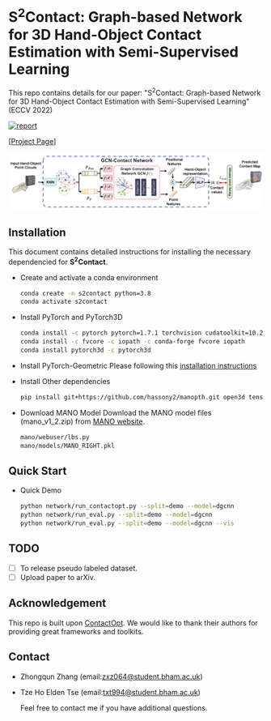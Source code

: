 # S<sup>2</sup>Contact: Graph-based Network for 3D Hand-Object Contact Estimation with Semi-Supervised Learning

This repo contains details for our paper: "S<sup>2</sup>Contact: Graph-based Network for 3D Hand-Object Contact Estimation with Semi-Supervised Learning" (ECCV 2022) 

[![report](https://img.shields.io/badge/arxiv-report-red)]()

[[Project Page](https://eldentse.github.io/s2contact/)]

![Teaser](docs/GCN-Contact.png)


## Installation
This document contains detailed instructions for installing the necessary dependencied for **S<sup>2</sup>Contact**.

- Create and activate a conda environment 
    ```bash
    conda create -n s2contact python=3.8
    conda activate s2contact
    ```  
- Install PyTorch and PyTorch3D
    ```bash
    conda install -c pytorch pytorch=1.7.1 torchvision cudatoolkit=10.2
    conda install -c fvcore -c iopath -c conda-forge fvcore iopath
    conda install pytorch3d -c pytorch3d
    ```  
- Install PyTorch-Geometric
    Please following this [installation instructions](https://pytorch-geometric.readthedocs.io/en/latest/notes/installation.html)

- Install Other dependencies
    ```bash
    pip install git+https://github.com/hassony2/manopth.git open3d tensorboardX pyquaternion trimesh transforms3d chumpy opencv-python
    ```  
- Download MANO Model
    Download the MANO model files (mano_v1_2.zip) from [MANO website](http://mano.is.tue.mpg.de/).
    ```bash
    mano/webuser/lbs.py
    mano/models/MANO_RIGHT.pkl
    ``` 

## Quick Start

- Quick Demo
    ```bash
    python network/run_contactopt.py --split=demo --model=dgcnn
    python network/run_eval.py --split=demo --model=dgcnn
    python network/run_eval.py --split=demo --model=dgcnn --vis
    ```

## TODO
- [ ] To release pseudo labeled dataset.
- [ ] Upload paper to arXiv.

## Acknowledgement
This repo is built upon [ContactOpt](https://github.com/facebookresearch/ContactOpt). We would like to thank their authors for providing great frameworks and toolkits.

## Contact
* Zhongqun Zhang (email:zxz064@student.bham.ac.uk)
* Tze Ho Elden Tse (email:txt994@student.bham.ac.uk)

    Feel free to contact me if you have additional questions. 

